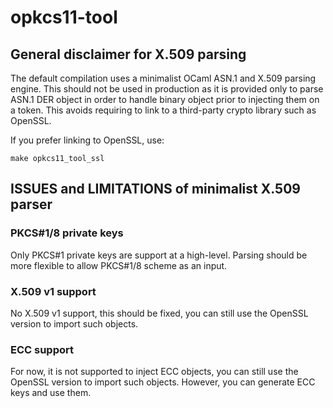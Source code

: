 # opkcs11-tool

## General disclaimer for X.509 parsing

The default compilation uses a minimalist OCaml ASN.1 and X.509 parsing engine.
This should not be used in production as it is provided only to parse ASN.1 DER
object in order to handle binary object prior to injecting them on a token.
This avoids requiring to link to a third-party crypto library such as OpenSSL.

If you prefer linking to OpenSSL, use:

    make opkcs11_tool_ssl

## ISSUES and LIMITATIONS of minimalist X.509 parser
### PKCS#1/8 private keys
Only PKCS#1 private keys are support at a high-level.
Parsing should be more flexible to allow PKCS#1/8 scheme as an input.
### X.509 v1 support
No X.509 v1 support, this should be fixed, you can still use the OpenSSL
version to import such objects.
### ECC support
For now, it is not supported to inject ECC objects, you can still use the
OpenSSL version to import such objects.
However, you can generate ECC keys and use them.
